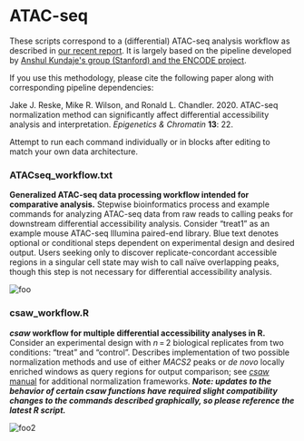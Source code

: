 # ATAC-seq

These scripts correspond to a (differential) ATAC-seq analysis workflow as described in [our recent report](https://epigeneticsandchromatin.biomedcentral.com/articles/10.1186/s13072-020-00342-y). It is largely based on the pipeline developed by [Anshul Kundaje's group (Stanford) and the ENCODE project](https://www.encodeproject.org/pipelines/ENCPL792NWO/).

If you use this methodology, please cite the following paper along with corresponding pipeline dependencies:

Jake J. Reske, Mike R. Wilson, and Ronald L. Chandler. 2020. ATAC-seq normalization method can significantly affect differential accessibility analysis and interpretation. *Epigenetics & Chromatin* **13**: 22.

Attempt to run each command individually or in blocks after editing to match your own data architecture.

### ATACseq_workflow.txt
**Generalized ATAC-seq data processing workflow intended for comparative analysis.** Stepwise bioinformatics process and example commands for analyzing ATAC-seq data from raw reads to calling peaks for downstream differential accessibility analysis. Consider “treat1” as an example mouse ATAC-seq Illumina paired-end library. Blue text denotes optional or conditional steps dependent on experimental design and desired output. Users seeking only to discover replicate-concordant accessible regions in a singular cell state may wish to call naïve overlapping peaks, though this step is not necessary for differential accessibility analysis.

![foo](https://media.springernature.com/full/springer-static/image/art%3A10.1186%2Fs13072-020-00342-y/MediaObjects/13072_2020_342_Fig4_HTML.png)

### csaw_workflow.R
***csaw* workflow for multiple differential accessibility analyses in R.** Consider an experimental design with *n* = 2 biological replicates from two conditions: “treat” and “control”. Describes implementation of two possible normalization methods and use of either *MACS2* peaks or *de novo* locally enriched windows as query regions for output comparison; see [*csaw* manual](https://bioconductor.org/packages/release/bioc/html/csaw.html) for additional normalization frameworks. ***Note: updates to the behavior of certain csaw functions have required slight compatibility changes to the commands described graphically, so please reference the latest R script.***

![foo2](https://media.springernature.com/full/springer-static/image/art%3A10.1186%2Fs13072-020-00342-y/MediaObjects/13072_2020_342_Fig6_HTML.png)
